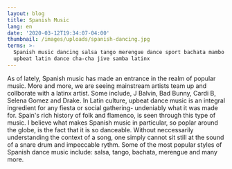 ```yaml
---
layout: blog
title: Spanish Music
lang: en
date: '2020-03-12T19:34:07-04:00'
thumbnail: /images/uploads/spanish-dancing.jpg
terms: >-
  Spanish music dancing salsa tango merengue dance sport bachata mambo rumba
  upbeat latin dance cha-cha jive samba latinx
---
```

As of lately, Spanish music has made an entrance in the realm of popular music. More and more, we are seeing mainstream artists team up and collborate with a latinx artist. Some include, J Balvin, Bad Bunny, Cardi B, Selena Gomez and Drake. In Latin culture, upbeat dance music is an integral ingredient for any fiesta or social gathering- undeniably what it was made for. Spain's rich history of folk and flamenco, is seen through this type of music. I believe what makes Spanish music in particular, so poplar around the globe, is the fact that it is so danceable. Without neccessarily understanding the context of a song, one simply cannot sit still at the sound of a snare drum and impeccable rythm. Some of the most popular styles of Spanish dance music include: salsa, tango, bachata, merengue and many more.

